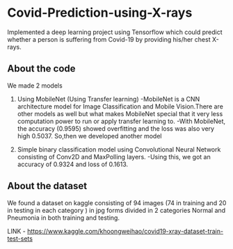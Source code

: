 # Covid-Prediction-using-X-rays
Implemented a deep learning project using Tensorflow which could predict whether a person is suffering from Covid-19 by providing his/her chest X-rays. 

## About the code
We made 2 models
1.	Using MobileNet (Using Transfer learning) 
	-MobileNet is a CNN architecture model for Image Classification and Mobile Vision.There are other models 
        as well but what makes MobileNet special that it very less computation power to run or apply transfer 
	learning to.
        -With MobileNet, the accuracy (0.9595) showed overfitting and the loss was also very high 0.5037.
	So,then we developed another model 

2.	Simple binary classification model using Convolutional Neural Network 
	consisting of Conv2D and MaxPolling layers.
	-Using this, we got an accuracy of 0.9324 and loss of 0.1613.

## About the dataset

We found a dataset on kaggle consisting of 94 images (74 in training and 20 in testing in each category )
in jpg forms divided in 2 categories Normal and Pneumonia in both training and testing.

LINK - https://www.kaggle.com/khoongweihao/covid19-xray-dataset-train-test-sets

